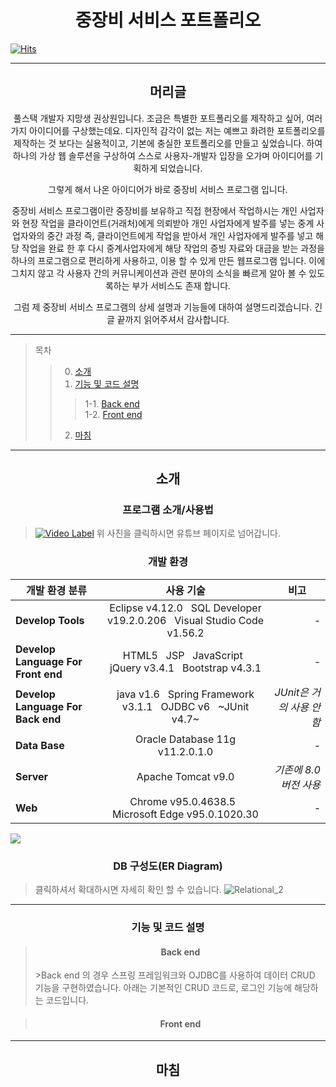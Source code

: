 <h1 align="center">중장비 서비스 포트폴리오</h1>

[![Hits](https://hits.seeyoufarm.com/api/count/incr/badge.svg?url=https%3A%2F%2Fgithub.com%2Fwal2739%2FHE_PP%2F&count_bg=%23000000&title_bg=%23E12D2D&icon=&icon_color=%23E7E7E7&title=%EC%A4%91%EC%9E%A5%EB%B9%84+%EC%84%9C%EB%B9%84%EC%8A%A4+%ED%8F%AC%ED%8A%B8%ED%8F%B4%EB%A6%AC%EC%98%A4&edge_flat=false)](https://hits.seeyoufarm.com)

---

<h2 align="center">머리글</h1>
<div align="center">
  풀스택 개발자 지망생 권상원입니다.
  조금은 특별한 포트폴리오를 제작하고 싶어, 여러가지 아이디어를 구상했는데요.
  디자인적 감각이 없는 저는 예쁘고 화려한 포트폴리오를 제작하는 것 보다는 실용적이고, 기본에 충실한 포트폴리오를 만들고 싶었습니다.
  하여 하나의 가상 웹 솔루션을 구상하여 스스로 사용자-개발자 입장을 오가며 아이디어를 기획하게 되었습니다.
  
  그렇게 해서 나온 아이디어가 바로 중장비 서비스 프로그램 입니다.
  
  중장비 서비스 프로그램이란 중장비를 보유하고 직접 현장에서 작업하시는 개인 사업자와 현장 작업을 클라이언트(거래처)에게 의뢰받아 개인 사업자에게 발주를 넣는
  중계 사업자와의 중간 과정 즉, 클라이언트에게 작업을 받아서 개인 사업자에게 발주를 넣고 해당 작업을 완료 한 후 다시 중계사업자에게 해당 작업의 증빙 자료와
  대금을 받는 과정을 하나의 프로그램으로 편리하게 사용하고, 이용 할 수 있게 만든 웹프로그램 입니다.
  이에 그치지 않고 각 사용자 간의 커뮤니케이션과 관련 분야의 소식을 빠르게 알아 볼 수 있도록하는 부가 서비스도 존재 합니다.
  
  그럼 제 중장비 서비스 프로그램의 상세 설명과 기능들에 대하여 설명드리겠습니다.
  긴 글 끝까지 읽어주셔서 감사합니다.
</div>

---

>목차
>>0. [소개](#소개)
>>1. [기능 및 코드 설명](#기능-및-코드-설명)
>>>1-1. [Back end](#Back-end)<br/>
>>>1-2. [Front end](#Front-end)
>>2. [마침](#마침)

---

<h2 align="center">소개</h1>

<h3 align="center">프로그램 소개/사용법</h3>

>[![Video Label](https://user-images.githubusercontent.com/14798713/139208844-03ad2730-2482-49d4-ab1f-beb0067801d9.png)](https://youtu.be/RKVCRUdEEPQ)
>위 사진을 클릭하시면 유튜브 페이지로 넘어갑니다.




<h3 align="center">개발 환경</h3>

<div align="center">

|  <center>개발 환경 분류</center> |  <center>사용 기술</center> |  <center>비고</center> |
|:--------|:--------:|--------:|
|**Develop Tools** | <center> Eclipse v4.12.0  &nbsp;  SQL Developer v19.2.0.206  &nbsp;   Visual Studio Code v1.56.2 </center> |*-* |
|**Develop Language For Front end** | <center> HTML5  &nbsp;  JSP &nbsp;   JavaScript  &nbsp;  jQuery v3.4.1  &nbsp;  Bootstrap v4.3.1 </center> |*-* |
|**Develop Language For Back end** | <center> java v1.6  &nbsp;  Spring Framework v3.1.1 &nbsp;   OJDBC v6  &nbsp;  ~JUnit v4.7~ </center> |*JUnit은 거의 사용 안함* |
|**Data Base** | <center> Oracle Database 11g v11.2.0.1.0 </center> |*-* |
|**Server** | <center> Apache Tomcat v9.0 </center> |*기존에 8.0버전 사용* |
|**Web** | <center> Chrome v95.0.4638.5  &nbsp;  Microsoft Edge v95.0.1020.30 </center> |*-* |
  
</div>

[![](https://mermaid.ink/img/eyJjb2RlIjoicGllIHRpdGxlIOyWuOyWtOuzhCDqsJzrsJwg67mE7JyoXG4gICAgXCJKQVZBXCIgOiAyMDBcbiAgICBcIkpTUFwiIDogMTQwXG4gICAgXCJKUy9qUXVlcnlcIiA6IDE2MFxuICAgIFwiREIvUXVlcnlcIiA6IDgwXG4gICAgXCJIVE1MXCIgOiAxMFxuICAgIFwiZXRjLlwiIDogMTVcbiAgICAgICAgICAgICIsIm1lcm1haWQiOnsidGhlbWUiOiJkZWZhdWx0In0sInVwZGF0ZUVkaXRvciI6ZmFsc2UsImF1dG9TeW5jIjp0cnVlLCJ1cGRhdGVEaWFncmFtIjpmYWxzZX0)](https://mermaid-js.github.io/mermaid-live-editor/edit#eyJjb2RlIjoicGllIHRpdGxlIOyWuOyWtOuzhCDqsJzrsJwg67mE7JyoXG4gICAgXCJKQVZBXCIgOiAyMDBcbiAgICBcIkpTUFwiIDogMTQwXG4gICAgXCJKUy9qUXVlcnlcIiA6IDE2MFxuICAgIFwiREIvUXVlcnlcIiA6IDgwXG4gICAgXCJIVE1MXCIgOiAxMFxuICAgIFwiZXRjLlwiIDogMTVcbiAgICAgICAgICAgICIsIm1lcm1haWQiOiJ7XG4gIFwidGhlbWVcIjogXCJkZWZhdWx0XCJcbn0iLCJ1cGRhdGVFZGl0b3IiOmZhbHNlLCJhdXRvU3luYyI6dHJ1ZSwidXBkYXRlRGlhZ3JhbSI6ZmFsc2V9)


<h3 align="center">DB 구성도(ER Diagram)</h3>

>클릭하셔서 확대하시면 자세히 확인 할 수 있습니다.
>![Relational_2](https://user-images.githubusercontent.com/14798713/138958779-dd8b1df2-d39d-4651-800e-6598dafcef8f.png)

---



<h3 align="center">기능 및 코드 설명</h3>

><h4 align="center">Back end</h4>
>>Back end 의 경우 스프링 프레임워크와 OJDBC를 사용하여 데이터 CRUD 기능을 구현하였습니다. 아래는 기본적인 CRUD 코드로, 로그인 기능에 해당하는 코드입니다.

><h4 align="center">Front end</h4>


---

<h2 align="center">마침</h1>

